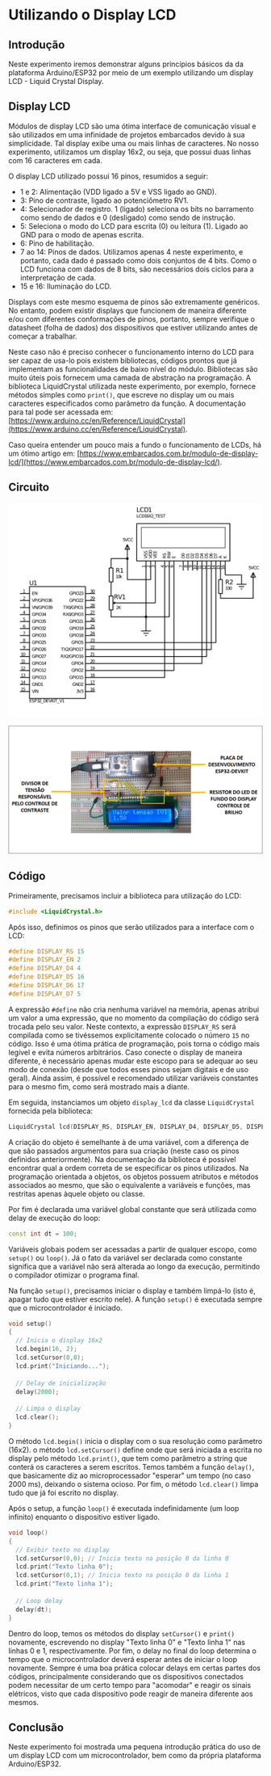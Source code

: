 # Utilizando o Display LCD

## Introdução
Neste experimento iremos demonstrar alguns princípios básicos da da
plataforma Arduino/ESP32 por meio de um exemplo utilizando um display
LCD - Liquid Crystal Display.

## Display LCD

Módulos de display LCD são uma ótima interface de comunicação visual e
são utilizados em uma infinidade de projetos embarcados devido à sua
simplicidade. Tal display exibe uma ou mais linhas de caracteres. No
nosso experimento, utilizamos um display 16x2, ou seja, que possui
duas linhas com 16 caracteres em cada.

O display LCD utilizado possui 16 pinos, resumidos a seguir:
- 1 e 2: Alimentação (VDD ligado a 5V e VSS ligado ao GND).
- 3: Pino de contraste, ligado ao potenciômetro RV1.
- 4: Selecionador de registro. 1 (ligado) seleciona os bits no barramento
  como sendo de dados e 0 (desligado) como sendo de instrução.
- 5: Seleciona o modo do LCD para escrita (0) ou leitura (1). Ligado
  ao GND para o modo de apenas escrita.
- 6: Pino de habilitação.
- 7 ao 14: Pinos de dados. Utilizamos apenas 4 neste experimento, e
  portanto, cada dado é passado como dois conjuntos de 4 bits. Como o
  LCD funciona com dados de 8 bits, são necessários dois ciclos para
  a interpretação de cada.
- 15 e 16: Iluminação do LCD.

Displays com este mesmo esquema de pinos são extremamente
genéricos. No entanto, podem existir displays que funcionem de maneira
diferente e/ou com diferentes conformações de pinos, portanto, sempre
verifique o datasheet (folha de dados) dos dispositivos que estiver
utilizando antes de começar a trabalhar.

Neste caso não é preciso conhecer o funcionamento interno do LCD para
ser capaz de usa-lo pois existem bibliotecas, códigos prontos que já
implementam as funcionalidades de baixo nível do módulo. Bibliotecas
são muito úteis pois fornecem uma camada de abstração na
programação. A biblioteca LiquidCrystal utilizada neste experimento,
por exemplo, fornece métodos simples como `print()`, que escreve no
display um ou mais caracteres especificados como parâmetro da
função. A documentação para tal pode ser acessada em:
[https://www.arduino.cc/en/Reference/LiquidCrystal](https://www.arduino.cc/en/Reference/LiquidCrystal).

Caso queira entender um pouco mais a fundo o funcionamento de LCDs, há
um ótimo artigo em:
[https://www.embarcados.com.br/modulo-de-display-lcd/](https://www.embarcados.com.br/modulo-de-display-lcd/).
 
## Circuito
![Esquemático](esquematico.png)

![Foto do circuito montado em uma protoboard.](imagem.png)

## Código
Primeiramente, precisamos incluir a biblioteca para utilização do LCD:
```ino
#include <LiquidCrystal.h>
```	
Após isso, definimos os pinos que serão utilizados para a
interface com o LCD:
```ino
#define DISPLAY_RS 15
#define DISPLAY_EN 2
#define DISPLAY_D4 4
#define DISPLAY_D5 16
#define DISPLAY_D6 17
#define DISPLAY_D7 5
```
A expressão `#define` não cria nenhuma variável na memória, apenas
atribui um valor a uma expressão, que no momento da compilação do
código será trocada pelo seu valor. Neste contexto, a expressão
`DISPLAY_RS` será compilada como se tivéssemos explicitamente colocado
o número `15` no código. Isso é uma ótima prática de programação, pois
torna o código mais legível e evita números arbitrários. Caso conecte
o display de maneira diferente, é necessário apenas mudar este escopo
para se adequar ao seu modo de conexão (desde que todos esses pinos
sejam digitais e de uso geral). Ainda assim, é possível e recomendado
utilizar variáveis constantes para o mesmo fim, como será mostrado
mais a diante.

Em seguida, instanciamos um objeto `display_lcd` da classe
`LiquidCrystal` fornecida pela biblioteca:
```ino
LiquidCrystal lcd(DISPLAY_RS, DISPLAY_EN, DISPLAY_D4, DISPLAY_D5, DISPLAY_D6, DISPLAY_D7);
```
A criação do objeto é semelhante à de uma variável, com a diferença de
que são passados argumentos para sua criação (neste caso os pinos
definidos anteriormente). Na documentação da biblioteca é possível
encontrar qual a ordem correta de se especificar os pinos utilizados.
Na programação orientada a objetos, os objetos possuem atributos e
métodos associados ao mesmo, que são o equivalente a variáveis e
funções, mas restritas apenas àquele objeto ou classe.

Por fim é declarada uma variável global constante que será utilizada
como delay de execução do loop:
```ino
const int dt = 100;
```
Variáveis globais podem ser acessadas a partir de qualquer escopo,
como `setup()` ou `loop()`. Já o fato da variável ser declarada como
constante significa que a variável não será alterada ao longo da
execução, permitindo o compilador otimizar o programa final.

Na função `setup()`, precisamos iniciar o display e também limpá-lo
(isto é, apagar tudo que estiver escrito nele). A função `setup()` é
executada sempre que o microcontrolador é iniciado.
```ino
void setup() 
{
  // Inicia o display 16x2
  lcd.begin(16, 2);
  lcd.setCursor(0,0);
  lcd.print("Iniciando...");

  // Delay de inicialização
  delay(2000);

  // Limpa o display
  lcd.clear();
}
```
O método `lcd.begin()` inicia o display com o sua resolução
como parâmetro (16x2). o método `lcd.setCursor()` define onde que será
iniciada a escrita no display pelo método `lcd.print()`, que
tem como parâmetro a string que conterá os caracteres a serem
escritos. Temos também a função `delay()`, que basicamente diz ao
microprocessador "esperar" um tempo (no caso 2000 ms), deixando o
sistema ocioso. Por fim, o método `lcd.clear()` limpa tudo que
já foi escrito no display. 
 
Após o setup, a função `loop()` é executada indefinidamente (um loop infinito)
enquanto o dispositivo estiver ligado.
```ino
void loop()
{
  // Exibir texto no display
  lcd.setCursor(0,0); // Inicia texto na posição 0 da linha 0
  lcd.print("Texto linha 0");
  lcd.setCursor(0,1); // Inicia texto na posição 0 da linha 1
  lcd.print("Texto linha 1");
  
  // Loop delay
  delay(dt);
}
```
Dentro do loop, temos os métodos do display `setCursor()` e `print()`
novamente, escrevendo no display "Texto linha 0" e "Texto linha 1" nas
linhas 0 e 1, respectivamente. Por fim, o delay no final do loop
determina o tempo que o microcontrolador deverá esperar antes de
iniciar o loop novamente. Sempre é uma boa prática colocar delays em
certas partes dos códigos, principalmente considerando que os
dispositivos conectados podem necessitar de um certo tempo para
"acomodar" e reagir os sinais elétricos, visto que cada dispositivo
pode reagir de maneira diferente aos mesmos.

## Conclusão
Neste experimento foi mostrada uma pequena introdução prática do uso
de um display LCD com um microcontrolador, bem como da própria
plataforma Arduino/ESP32.
